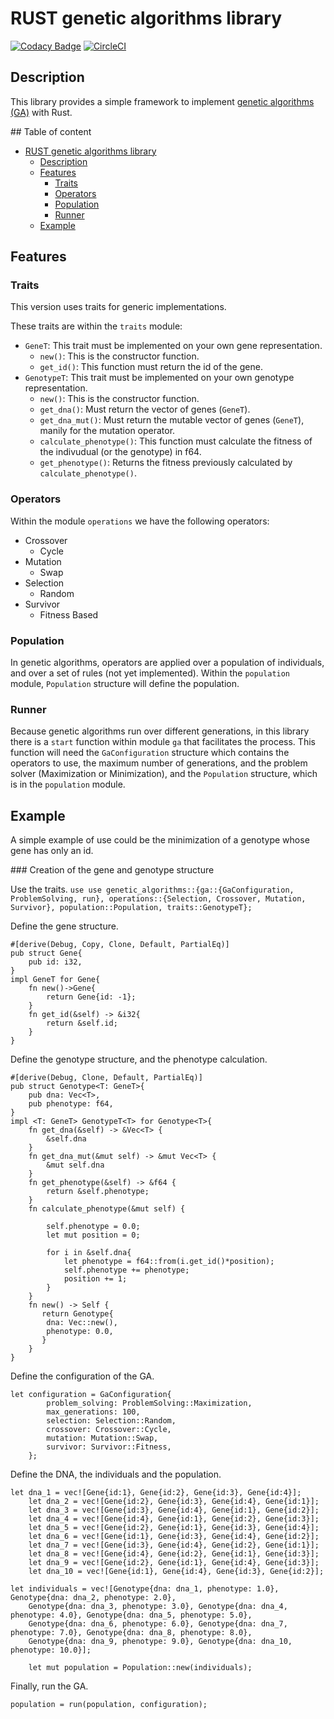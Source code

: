 # RUST genetic algorithms library
[![Codacy Badge](https://api.codacy.com/project/badge/Grade/a934b8668dbf4412b3c63a7b275ad949)](https://app.codacy.com/gh/leimbernon/rust_genetic_algorithms?utm_source=github.com&utm_medium=referral&utm_content=leimbernon/rust_genetic_algorithms&utm_campaign=Badge_Grade_Settings) [![CircleCI](https://dl.circleci.com/status-badge/img/gh/leimbernon/rust_genetic_algorithms/tree/develop.svg?style=svg)](https://dl.circleci.com/status-badge/redirect/gh/leimbernon/rust_genetic_algorithms/tree/develop)


## Description
This library provides a simple framework to implement [genetic algorithms (GA)](https://en.wikipedia.org/wiki/Genetic_algorithm) with Rust.

## Table of content
- [RUST genetic algorithms library](#rust-genetic-algorithms-library)
  - [Description](#description)
  - [Features](#features)
    - [Traits](#traits)
    - [Operators](#operators)
    - [Population](#population)
    - [Runner](#runner)
  - [Example](#example)

## Features

### Traits

This version uses traits for generic implementations.

These traits are within the `traits` module:

- `GeneT`: This trait must be implemented on your own gene representation.
  - `new()`: This is the constructor function.
  - `get_id()`: This function must return the id of the gene.
- `GenotypeT`: This trait must be implemented on your own genotype representation.
  - `new()`: This is the constructor function.
  - `get_dna()`: Must return the vector of genes (`GeneT`).
  - `get_dna_mut()`: Must return the mutable vector of genes (`GeneT`), manily for the mutation operator.
  - `calculate_phenotype()`: This function must calculate the fitness of the indivudual (or the genotype) in f64.
  - `get_phenotype()`: Returns the fitness previously calculated by `calculate_phenotype()`.

### Operators

Within the module `operations` we have the following operators:

- Crossover
  - Cycle
- Mutation
  - Swap
- Selection
  - Random
- Survivor
  - Fitness Based

### Population

In genetic algorithms, operators are applied over a population of individuals, and over a set of rules (not yet implemented).
Within the `population` module, `Population` structure will define the population.

### Runner

Because genetic algorithms run over different generations, in this library there is a `start` function within module `ga` that facilitates the process.
This function will need the `GaConfiguration` structure which contains the operators to use, the maximum number of generations, and the problem solver (Maximization or Minimization), and the `Population` structure, which is in the `population` module.


## Example

A simple example of use could be the minimization of a genotype whose gene has only an id.

### Creation of the gene and genotype structure

Use the traits.
`use use genetic_algorithms::{ga::{GaConfiguration, ProblemSolving, run}, operations::{Selection, Crossover, Mutation, Survivor}, population::Population, traits::GenotypeT};`

Define the gene structure.

```
#[derive(Debug, Copy, Clone, Default, PartialEq)]
pub struct Gene{
    pub id: i32,
}
impl GeneT for Gene{
    fn new()->Gene{
        return Gene{id: -1};
    }
    fn get_id(&self) -> &i32{
        return &self.id;
    }
}
```

Define the genotype structure, and the phenotype calculation.

```
#[derive(Debug, Clone, Default, PartialEq)]
pub struct Genotype<T: GeneT>{
    pub dna: Vec<T>,
    pub phenotype: f64,
}
impl <T: GeneT> GenotypeT<T> for Genotype<T>{
    fn get_dna(&self) -> &Vec<T> {
        &self.dna
    }
    fn get_dna_mut(&mut self) -> &mut Vec<T> {
        &mut self.dna
    }
    fn get_phenotype(&self) -> &f64 {
        return &self.phenotype;
    }
    fn calculate_phenotype(&mut self) {
        
        self.phenotype = 0.0;
        let mut position = 0;

        for i in &self.dna{
            let phenotype = f64::from(i.get_id()*position);
            self.phenotype += phenotype;
            position += 1;
        }
    }
    fn new() -> Self {
       return Genotype{
        dna: Vec::new(),
        phenotype: 0.0,
       }
    }
}
```

Define the configuration of the GA.

```
let configuration = GaConfiguration{
        problem_solving: ProblemSolving::Maximization,
        max_generations: 100,
        selection: Selection::Random,
        crossover: Crossover::Cycle,
        mutation: Mutation::Swap,
        survivor: Survivor::Fitness,
    };
```

Define the DNA, the individuals and the population.

```
let dna_1 = vec![Gene{id:1}, Gene{id:2}, Gene{id:3}, Gene{id:4}];
    let dna_2 = vec![Gene{id:2}, Gene{id:3}, Gene{id:4}, Gene{id:1}];
    let dna_3 = vec![Gene{id:3}, Gene{id:4}, Gene{id:1}, Gene{id:2}];
    let dna_4 = vec![Gene{id:4}, Gene{id:1}, Gene{id:2}, Gene{id:3}];
    let dna_5 = vec![Gene{id:2}, Gene{id:1}, Gene{id:3}, Gene{id:4}];
    let dna_6 = vec![Gene{id:1}, Gene{id:3}, Gene{id:4}, Gene{id:2}];
    let dna_7 = vec![Gene{id:3}, Gene{id:4}, Gene{id:2}, Gene{id:1}];
    let dna_8 = vec![Gene{id:4}, Gene{id:2}, Gene{id:1}, Gene{id:3}];
    let dna_9 = vec![Gene{id:2}, Gene{id:1}, Gene{id:4}, Gene{id:3}];
    let dna_10 = vec![Gene{id:1}, Gene{id:4}, Gene{id:3}, Gene{id:2}];

let individuals = vec![Genotype{dna: dna_1, phenotype: 1.0}, Genotype{dna: dna_2, phenotype: 2.0},
    Genotype{dna: dna_3, phenotype: 3.0}, Genotype{dna: dna_4, phenotype: 4.0}, Genotype{dna: dna_5, phenotype: 5.0}, 
    Genotype{dna: dna_6, phenotype: 6.0}, Genotype{dna: dna_7, phenotype: 7.0}, Genotype{dna: dna_8, phenotype: 8.0},
    Genotype{dna: dna_9, phenotype: 9.0}, Genotype{dna: dna_10, phenotype: 10.0}];

    let mut population = Population::new(individuals);
```

Finally, run the GA.

```
population = run(population, configuration);
```

